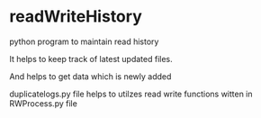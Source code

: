 # readWriteHistory
python program to maintain read history 

It helps to keep track of latest updated files.

And helps to  get data which is newly added 

duplicatelogs.py file helps to utilzes read write functions witten in RWProcess.py file

